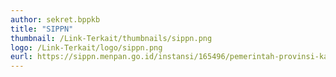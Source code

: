 ```yaml
---
author: sekret.bppkb
title: "SIPPN"
thumbnail: /Link-Terkait/thumbnails/sippn.png
logo: /Link-Terkait/logo/sippn.png
eurl: https://sippn.menpan.go.id/instansi/165496/pemerintah-provinsi-kalimantan-barat/badan-penelitian-dan-pengembangan
---
```

